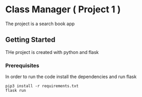 # Class Manager ( Project 1 )

The project is a search book app

## Getting Started

THe project is created with python and flask 

### Prerequisites

In order to run the code install the dependencies and run flask

```
pip3 install -r requirements.txt
flask run
```
